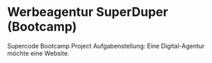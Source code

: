 # Werbeagentur SuperDuper (Bootcamp)

Supercode Bootcamp Project
Aufgabenstellung: Eine Digital-Agentur möchte eine Website. 


